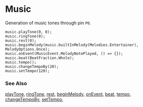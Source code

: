 # Music

Generation of music tones through pin ``P0``.

```cards
music.playTone(0, 0);
music.ringTone(0);
music.rest(0);
music.beginMelody(music.builtInMelody(Melodies.Entertainer), MelodyOptions.Once);
music.onEvent(MusicEvent.MelodyNotePlayed, () => {});
music.beat(BeatFraction.Whole);
music.tempo();
music.changeTempoBy(20);
music.setTempo(120);
```

### See Also

[playTone](/reference/music/play-tone), [ringTone](/reference/music/ring-tone), [rest](/reference/music/rest),
[beginMelody](/reference/music/begin-melody), [onEvent](/reference/music/on-event),
[beat](/reference/music/beat), [tempo](/reference/music/tempo), [changeTempoBy](/reference/music/change-tempo-by), [setTempo](/reference/music/set-tempo),
